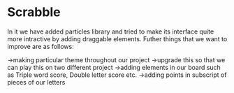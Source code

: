# Scrabble


In it we have added particles library and tried to make its interface quite more intractive by adding draggable elements.
Futher things that we want to improve are as follows:

->making particular theme throughout our project
->upgrade this so that we can play this on two different project
->adding elements in our board such as Triple word score, Double letter score etc.
->adding points in subscript of pieces of our letters